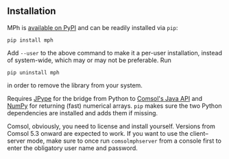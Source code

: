 ﻿Installation
------------

MPh is [available on PyPI][dist] and can be readily installed via `pip`:
```none
pip install mph
```
Add `--user` to the above command to make it a per-user installation,
instead of system-wide, which may or may not be preferable. Run
```none
pip uninstall mph
```
in order to remove the library from your system.

Requires [JPype][jpype] for the bridge from Python to [Comsol's
Java API][java] and [NumPy][numpy] for returning (fast) numerical arrays.
`pip` makes sure the two Python dependencies are installed and adds them
if missing.

Comsol, obviously, you need to license and install yourself. Versions
from Comsol 5.3 onward are expected to work. If you want to use the
client–server mode, make sure to once run `comsolmphserver` from a
console first to enter the obligatory user name and password.


[dist]:  https://pypi.python.org/pypi/mph
[jpype]: https://jpype.readthedocs.io
[java]:  https://www.comsol.com/blogs/automate-modeling-tasks-comsol-api-use-java/
[numpy]: https://numpy.org
